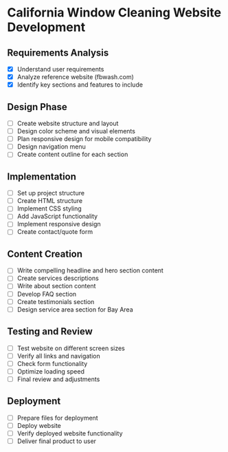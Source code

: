 # California Window Cleaning Website Development

## Requirements Analysis
- [x] Understand user requirements
- [x] Analyze reference website (fbwash.com)
- [x] Identify key sections and features to include

## Design Phase
- [ ] Create website structure and layout
- [ ] Design color scheme and visual elements
- [ ] Plan responsive design for mobile compatibility
- [ ] Design navigation menu
- [ ] Create content outline for each section

## Implementation
- [ ] Set up project structure
- [ ] Create HTML structure
- [ ] Implement CSS styling
- [ ] Add JavaScript functionality
- [ ] Implement responsive design
- [ ] Create contact/quote form

## Content Creation
- [ ] Write compelling headline and hero section content
- [ ] Create services descriptions
- [ ] Write about section content
- [ ] Develop FAQ section
- [ ] Create testimonials section
- [ ] Design service area section for Bay Area

## Testing and Review
- [ ] Test website on different screen sizes
- [ ] Verify all links and navigation
- [ ] Check form functionality
- [ ] Optimize loading speed
- [ ] Final review and adjustments

## Deployment
- [ ] Prepare files for deployment
- [ ] Deploy website
- [ ] Verify deployed website functionality
- [ ] Deliver final product to user
